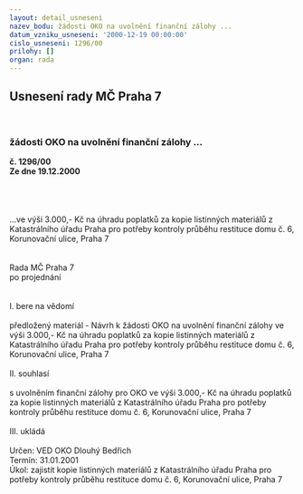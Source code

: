 ```yaml
---
layout: detail_usneseni
nazev_bodu: žádosti OKO na uvolnění finanční zálohy ...
datum_vzniku_usneseni: '2000-12-19 00:00:00'
cislo_usneseni: 1296/00
prilohy: []
organ: rada
---
```

<div id="ucUsn_pList" class="usn">
	<span><h2>Usnesení rady MČ Praha 7 </h2>
<br></span><div class="standBody">
<span><h3>žádosti OKO na uvolnění finanční zálohy ...</h3></span><div class="center">
		<strong>č. 1296/00</strong><br>
	</div>
<div class="center">
		<strong>Ze dne 19.12.2000</strong><br><br>
	</div>
<br><br><br>...ve výši 3.000,- Kč na úhradu poplatků za kopie listinných materiálů z Katastrálního úřadu Praha pro potřeby kontroly průběhu restituce domu č. 6, Korunovační ulice, Praha 7<br><br>     <br>Rada MČ Praha 7<br>po projednání<br><br><br>I.	bere na vědomí<br><br> předložený materiál - Návrh k žádosti OKO na uvolnění finanční zálohy ve výši 3.000,- Kč na úhradu poplatků za kopie listinných materiálů z Katastrálního úřadu Praha pro potřeby kontroly průběhu restituce domu č. 6, Korunovační ulice, Praha 7<br><br>II.	souhlasí <br><br>s uvolněním finanční zálohy pro OKO ve výši 3.000,- Kč na úhradu poplatků za kopie listinných materiálů z Katastrálního úřadu Praha pro potřeby kontroly průběhu restituce domu č. 6, Korunovační ulice, Praha 7<br><br>III.	ukládá <br><br> Určen:	     	VED OKO Dlouhý Bedřich<br>Termín: 31.01.2001<br>Úkol:	zajistit kopie listinných materiálů z Katastrálního úřadu Praha pro potřeby kontroly průběhu restituce domu č. 6, Korunovační ulice, Praha 7<br> <br><br><br> </div>
</div>